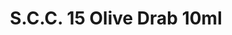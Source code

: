 ---
layout: product
title: "S.C.C. 15 Olive Drab 10ml"
price: "330" 
desc: "Acrylic Laquer 10mL"
img_path: "/assets/img/RC037.webp"
brand: "AK "
available: false
special_offer: false
new: false
soon: false
cat: "020000"
subcat: "020200"
subsubcat: "020201"
sifra: "RC037"
popular: false
spec: false
---